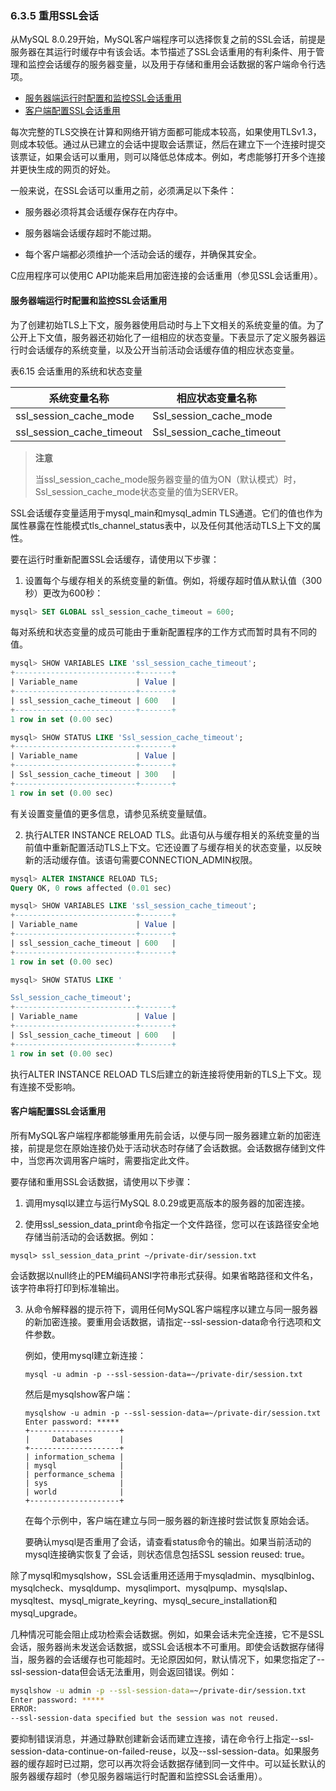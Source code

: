 ### 6.3.5 重用SSL会话

从MySQL 8.0.29开始，MySQL客户端程序可以选择恢复之前的SSL会话，前提是服务器在其运行时缓存中有该会话。本节描述了SSL会话重用的有利条件、用于管理和监控会话缓存的服务器变量，以及用于存储和重用会话数据的客户端命令行选项。

- [服务器端运行时配置和监控SSL会话重用](#服务器端运行时配置和监控SSL会话重用)
- [客户端配置SSL会话重用](#客户端配置SSL会话重用)

每次完整的TLS交换在计算和网络开销方面都可能成本较高，如果使用TLSv1.3，则成本较低。通过从已建立的会话中提取会话票证，然后在建立下一个连接时提交该票证，如果会话可以重用，则可以降低总体成本。例如，考虑能够打开多个连接并更快生成的网页的好处。

一般来说，在SSL会话可以重用之前，必须满足以下条件：

- 服务器必须将其会话缓存保存在内存中。

- 服务器端会话缓存超时不能过期。

- 每个客户端都必须维护一个活动会话的缓存，并确保其安全。


C应用程序可以使用C API功能来启用加密连接的会话重用（参见SSL会话重用）。

#### 服务器端运行时配置和监控SSL会话重用

为了创建初始TLS上下文，服务器使用启动时与上下文相关的系统变量的值。为了公开上下文值，服务器还初始化了一组相应的状态变量。下表显示了定义服务器运行时会话缓存的系统变量，以及公开当前活动会话缓存值的相应状态变量。

表6.15 会话重用的系统和状态变量

| 系统变量名称              | 相应状态变量名称          |
| ------------------------- | ------------------------- |
| ssl_session_cache_mode    | Ssl_session_cache_mode    |
| ssl_session_cache_timeout | Ssl_session_cache_timeout |

> **注意**
>
> 当ssl_session_cache_mode服务器变量的值为ON（默认模式）时，Ssl_session_cache_mode状态变量的值为SERVER。

SSL会话缓存变量适用于mysql_main和mysql_admin TLS通道。它们的值也作为属性暴露在性能模式tls_channel_status表中，以及任何其他活动TLS上下文的属性。

要在运行时重新配置SSL会话缓存，请使用以下步骤：

1. 设置每个与缓存相关的系统变量的新值。例如，将缓存超时值从默认值（300秒）更改为600秒：

  ```sql
  mysql> SET GLOBAL ssl_session_cache_timeout = 600;
  ```
  每对系统和状态变量的成员可能由于重新配置程序的工作方式而暂时具有不同的值。
  ```sql
  mysql> SHOW VARIABLES LIKE 'ssl_session_cache_timeout';
  +---------------------------+-------+
  | Variable_name             | Value |
  +---------------------------+-------+
  | ssl_session_cache_timeout | 600   |
  +---------------------------+-------+
  1 row in set (0.00 sec)

  mysql> SHOW STATUS LIKE 'Ssl_session_cache_timeout';
  +---------------------------+-------+
  | Variable_name             | Value |
  +---------------------------+-------+
  | Ssl_session_cache_timeout | 300   |
  +---------------------------+-------+
  1 row in set (0.00 sec)
  ```

  有关设置变量值的更多信息，请参见系统变量赋值。

2. 执行ALTER INSTANCE RELOAD TLS。此语句从与缓存相关的系统变量的当前值中重新配置活动TLS上下文。它还设置了与缓存相关的状态变量，以反映新的活动缓存值。该语句需要CONNECTION_ADMIN权限。

  ```sql
  mysql> ALTER INSTANCE RELOAD TLS;
  Query OK, 0 rows affected (0.01 sec)
  
  mysql> SHOW VARIABLES LIKE 'ssl_session_cache_timeout';
  +---------------------------+-------+
  | Variable_name             | Value |
  +---------------------------+-------+
  | ssl_session_cache_timeout | 600   |
  +---------------------------+-------+
  1 row in set (0.00 sec)
  
  mysql> SHOW STATUS LIKE '
  
  Ssl_session_cache_timeout';
  +---------------------------+-------+
  | Variable_name             | Value |
  +---------------------------+-------+
  | Ssl_session_cache_timeout | 600   |
  +---------------------------+-------+
  1 row in set (0.00 sec)
  ```

执行ALTER INSTANCE RELOAD TLS后建立的新连接将使用新的TLS上下文。现有连接不受影响。

#### 客户端配置SSL会话重用

所有MySQL客户端程序都能够重用先前会话，以便与同一服务器建立新的加密连接，前提是您在原始连接仍处于活动状态时存储了会话数据。会话数据存储到文件中，当您再次调用客户端时，需要指定此文件。

要存储和重用SSL会话数据，请使用以下步骤：

1. 调用mysql以建立与运行MySQL 8.0.29或更高版本的服务器的加密连接。

2. 使用ssl_session_data_print命令指定一个文件路径，您可以在该路径安全地存储当前活动的会话数据。例如：
  ```
  mysql> ssl_session_data_print ~/private-dir/session.txt
  ```

  会话数据以null终止的PEM编码ANSI字符串形式获得。如果省略路径和文件名，该字符串将打印到标准输出。

3. 从命令解释器的提示符下，调用任何MySQL客户端程序以建立与同一服务器的新加密连接。要重用会话数据，请指定--ssl-session-data命令行选项和文件参数。

   例如，使用mysql建立新连接：
   
   ```
   mysql -u admin -p --ssl-session-data=~/private-dir/session.txt
   ```
   
   然后是mysqlshow客户端：
   
   ```
   mysqlshow -u admin -p --ssl-session-data=~/private-dir/session.txt
   Enter password: *****
   +--------------------+
   |     Databases      |
   +--------------------+
   | information_schema |
   | mysql              |
   | performance_schema |
   | sys                |
   | world              |
   +--------------------+
   ```
   
   在每个示例中，客户端在建立与同一服务器的新连接时尝试恢复原始会话。
   
   要确认mysql是否重用了会话，请查看status命令的输出。如果当前活动的mysql连接确实恢复了会话，则状态信息包括SSL session reused: true。

除了mysql和mysqlshow，SSL会话重用还适用于mysqladmin、mysqlbinlog、mysqlcheck、mysqldump、mysqlimport、mysqlpump、mysqlslap、mysqltest、mysql_migrate_keyring、mysql_secure_installation和mysql_upgrade。

几种情况可能会阻止成功检索会话数据。例如，如果会话未完全连接，它不是SSL会话，服务器尚未发送会话数据，或SSL会话根本不可重用。即使会话数据存储得当，服务器的会话缓存也可能超时。无论原因如何，默认情况下，如果您指定了--ssl-session-data但会话无法重用，则会返回错误。例如：

```bash
mysqlshow -u admin -p --ssl-session-data=~/private-dir/session.txt
Enter password: *****
ERROR:
--ssl-session-data specified but the session was not reused.
```

要抑制错误消息，并通过静默创建新会话而建立连接，请在命令行上指定--ssl-session-data-continue-on-failed-reuse，以及--ssl-session-data。如果服务器的缓存超时已过期，您可以再次将会话数据存储到同一文件中。可以延长默认的服务器缓存超时（参见服务器端运行时配置和监控SSL会话重用）。